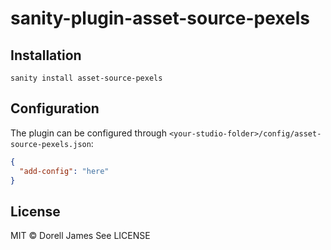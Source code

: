 # sanity-plugin-asset-source-pexels

## Installation

```
sanity install asset-source-pexels
```

## Configuration

The plugin can be configured through `<your-studio-folder>/config/asset-source-pexels.json`:

```json
{
  "add-config": "here"
}
```

## License

MIT © Dorell James
See LICENSE